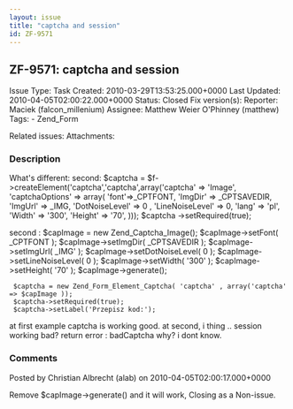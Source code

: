 ```yaml
---
layout: issue
title: "captcha and session"
id: ZF-9571
---
```


ZF-9571: captcha and session
----------------------------

 Issue Type: Task Created: 2010-03-29T13:53:25.000+0000 Last Updated: 2010-04-05T02:00:22.000+0000 Status: Closed Fix version(s): 
 Reporter:  Maciek (falcon\_millenium)  Assignee:  Matthew Weier O'Phinney (matthew)  Tags: - Zend\_Form
 
 Related issues: 
 Attachments: 
### Description

What's different: second: $captcha = $f->createElement('captcha','captcha',array('captcha' => 'Image', 'captchaOptions' => array( 'font'=>\_CPTFONT, 'ImgDir' => \_CPTSAVEDIR, 'ImgUrl' => \_IMG, 'DotNoiseLevel' => 0 , 'LineNoiseLevel' => 0, 'lang' => 'pl', 'Width' => '300', 'Height' => '70', ))); $captcha ->setRequired(true);

second : $capImage = new Zend\_Captcha\_Image(); $capImage->setFont( \_CPTFONT ); $capImage->setImgDir( \_CPTSAVEDIR ); $capImage->setImgUrl( \_IMG' ); $capImage->setDotNoiseLevel( 0 ); $capImage->setLineNoiseLevel( 0 ); $capImage->setWidth( '300' ); $capImage->setHeight( '70' ); $capImage->generate();

 
     $captcha = new Zend_Form_Element_Captcha( 'captcha' , array('captcha' => $capImage ));
     $captcha->setRequired(true);
     $captcha->setLabel('Przepisz kod:');


at first example captcha is working good. at second, i thing .. session working bad? return error : badCaptcha why? i dont know.

 

 

### Comments

Posted by Christian Albrecht (alab) on 2010-04-05T02:00:17.000+0000

Remove $capImage->generate() and it will work, Closing as a Non-issue.

 

 